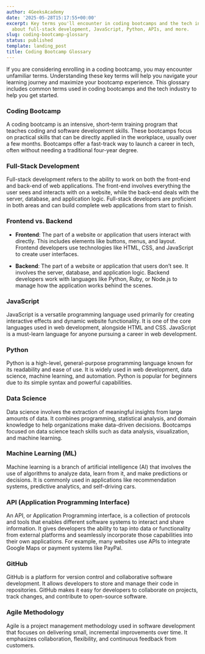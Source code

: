 ```yaml
---
author: 4GeeksAcademy
date: '2025-05-28T15:17:55+00:00'
excerpt: Key terms you'll encounter in coding bootcamps and the tech industry. Learn
  about full-stack development, JavaScript, Python, APIs, and more.
slug: coding-bootcamp-glossary
status: published
template: landing_post
title: Coding Bootcamp Glossary
---
```

If you are considering enrolling in a coding bootcamp, you may encounter unfamiliar terms. Understanding these key terms will help you navigate your learning journey and maximize your bootcamp experience. This glossary includes common terms used in coding bootcamps and the tech industry to help you get started.

### Coding Bootcamp

A coding bootcamp is an intensive, short-term training program that teaches coding and software development skills. These bootcamps focus on practical skills that can be directly applied in the workplace, usually over a few months. Bootcamps offer a fast-track way to launch a career in tech, often without needing a traditional four-year degree.

### Full-Stack Development

Full-stack development refers to the ability to work on both the front-end and back-end of web applications. The front-end involves everything the user sees and interacts with on a website, while the back-end deals with the server, database, and application logic. Full-stack developers are proficient in both areas and can build complete web applications from start to finish.

### Frontend vs. Backend

- **Frontend**: The part of a website or application that users interact with directly. This includes elements like buttons, menus, and layout. Frontend developers use technologies like HTML, CSS, and JavaScript to create user interfaces.

- **Backend**: The part of a website or application that users don’t see. It involves the server, database, and application logic. Backend developers work with languages like Python, Ruby, or Node.js to manage how the application works behind the scenes.

### JavaScript

JavaScript is a versatile programming language used primarily for creating interactive effects and dynamic website functionality. It is one of the core languages used in web development, alongside HTML and CSS. JavaScript is a must-learn language for anyone pursuing a career in web development.

### Python

Python is a high-level, general-purpose programming language known for its readability and ease of use. It is widely used in web development, data science, machine learning, and automation. Python is popular for beginners due to its simple syntax and powerful capabilities.

### Data Science

Data science involves the extraction of meaningful insights from large amounts of data. It combines programming, statistical analysis, and domain knowledge to help organizations make data-driven decisions. Bootcamps focused on data science teach skills such as data analysis, visualization, and machine learning.

### Machine Learning (ML)

Machine learning is a branch of artificial intelligence (AI) that involves the use of algorithms to analyze data, learn from it, and make predictions or decisions. It is commonly used in applications like recommendation systems, predictive analytics, and self-driving cars.

### API (Application Programming Interface)

An API, or Application Programming interface, is a collection of protocols and tools that enables different software systems to interact and share information. It gives developers the ability to tap into data or functionality from external platforms and seamlessly incorporate those capabilities into their own applications. For example, many websites use APIs to integrate Google Maps or payment systems like PayPal.

### GitHub

GitHub is a platform for version control and collaborative software development. It allows developers to store and manage their code in repositories. GitHub makes it easy for developers to collaborate on projects, track changes, and contribute to open-source software.

### Agile Methodology

Agile is a project management methodology used in software development that focuses on delivering small, incremental improvements over time. It emphasizes collaboration, flexibility, and continuous feedback from customers.